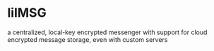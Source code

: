 # lilMSG
a centralized, local-key encrypted messenger with support for cloud encrypted message storage, even with custom servers
